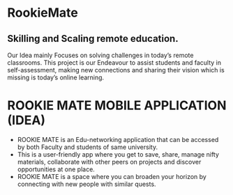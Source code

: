 # RookieMate

## Skilling and Scaling remote education. 
Our Idea mainly Focuses on solving challenges in today’s remote classrooms. This project is our Endeavour to assist students and faculty in self-assessment, making new connections and  sharing their vision which is missing is today’s online learning.

# ROOKIE MATE MOBILE APPLICATION (IDEA)

- ROOKIE MATE is an Edu-networking application that can be accessed by both Faculty and students of same university.
- This is a user-friendly app where you get to save, share, manage nifty materials, collaborate with other peers on projects and discover opportunities at one place.
- ROOKIE MATE is a space where you can broaden your horizon by connecting with new people with similar quests.

